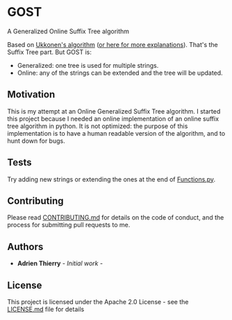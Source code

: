 # GOST
A Generalized Online Suffix Tree algorithm

Based on [Ukkonen's algorithm](https://www.cs.helsinki.fi/u/ukkonen/SuffixT1withFigs.pdf) ([or here for more explanations](https://stackoverflow.com/questions/9452701/ukkonens-suffix-tree-algorithm-in-plain-english)). That's the Suffix Tree part. But GOST is:
* Generalized: one tree is used for multiple strings.
* Online: any of the strings can be extended and the tree will be updated.

## Motivation

This is my attempt at an Online Generalized Suffix Tree algorithm.
I started this project because I needed an online implementation of an online suffix tree algorithm in python.
It is not optimized: the purpose of this implementation is to have a human readable version of the algorithm, and to hunt down for bugs.

## Tests

Try adding new strings or extending the ones at the end of [Functions.py](https://github.com/A-Thierry/GOST/blob/master/Functions.py).

## Contributing

Please read [CONTRIBUTING.md](https://github.com/A-Thierry/GOST/blob/master/CONTRIBUTING.md) for details on the code of conduct, and the process for submitting pull requests to me.

## Authors

* **Adrien Thierry** - *Initial work* -

## License

This project is licensed under the Apache 2.0 License - see the [LICENSE.md](LICENSE.md) file for details
